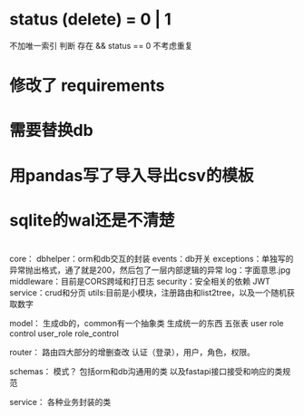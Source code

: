 # status (delete) = 0 | 1
不加唯一索引
判断 存在 && status == 0
不考虑重复

# 修改了 requirements 
# 需要替换db
# 用pandas写了导入导出csv的模板
# sqlite的wal还是不清楚
#


core：
    dbhelper：orm和db交互的封装
    events：db开关
    exceptions：单独写的异常抛出格式，通了就是200，然后包了一层内部逻辑的异常
    log：字面意思.jpg
    middleware：目前是CORS跨域和打日志
    security：安全相关的依赖 JWT
    service：crud和分页
    utils:目前是小模块，注册路由和list2tree，以及一个随机获取数字

model：
生成db的，common有一个抽象类 生成统一的东西
五张表
user
role
control
user_role
role_control

router：
路由四大部分的增删查改
认证（登录），用户，角色，权限。

schemas：
模式？
包括orm和db沟通用的类
以及fastapi接口接受和响应的类规范

service：
各种业务封装的类